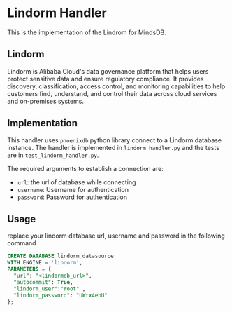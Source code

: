 # Lindorm Handler

This is the implementation of the Lindrom for MindsDB.

## Lindorm
Lindorm is Alibaba Cloud's data governance platform that helps users protect sensitive data and ensure regulatory compliance. It provides discovery, classification, access control, and monitoring capabilities to help customers find, understand, and control their data across cloud services and on-premises systems.

## Implementation

This handler uses `phoenixdb` python library connect to a Lindorm database instance. The handler is implemented in `lindorm_handler.py` and the tests are in `test_lindorm_handler.py`.

The required arguments to establish a connection are:

* `url`: the url of database while connecting 
* `username`: Username for authentication
* `password`: Password for authentication


## Usage

replace your lindorm database url, username and password in the following command


```sql
CREATE DATABASE lindorm_datasource
WITH ENGINE = 'lindorm',
PARAMETERS = {
  "url": "<lindormdb_url>",
  "autocommit": True,
  "lindorm_user":"root" , 
  "lindorm_password": "UWtx4ebU"
};
```